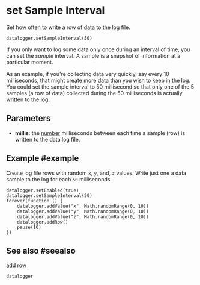 # set Sample Interval

Set how often to write a row of data to the log file.

```sig
datalogger.setSampleInterval(50)
```

If you only want to log some data only once during an interval of time, you can set the _sample_ interval. A sample is a snapshot of information at a particular moment.

As an example, if you're collecting data very quickly, say every 10 milliseconds, that might create more data than you wish to keep in the log. You could set the sample interval to 50 millisecond so that only one of the 5 samples (a row of data) collected during the 50 milliseconds is actually written to the log.

## Parameters

* **millis**: the [number](/types/number) milliseconds between each time a sample (row) is written to the data log file.

## Example #example

Create log file rows with random `x`, `y`, and, `z` values. Write just one a data sample to the log for each `50` milliseconds.

```blocks
datalogger.setEnabled(true)
datalogger.setSampleInterval(50)
forever(function () {
    datalogger.addValue("x", Math.randomRange(0, 10))
    datalogger.addValue("y", Math.randomRange(0, 10))
    datalogger.addValue("z", Math.randomRange(0, 10))
    datalogger.addRow()
    pause(10)
})
```

## See also #seealso

[add row](/reference/datalogger/add-row)

```package
datalogger
```
